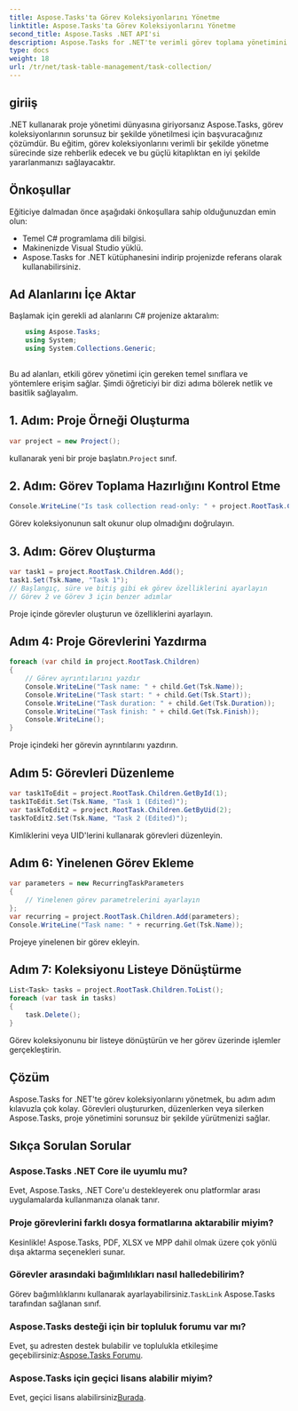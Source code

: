 ```yaml
---
title: Aspose.Tasks'ta Görev Koleksiyonlarını Yönetme
linktitle: Aspose.Tasks'ta Görev Koleksiyonlarını Yönetme
second_title: Aspose.Tasks .NET API'si
description: Aspose.Tasks for .NET'te verimli görev toplama yönetimini keşfedin. Oluşturma aşamasından düzenleme aşamasına kadar proje yönetiminde kolaylıkla uzmanlaşın.
type: docs
weight: 18
url: /tr/net/task-table-management/task-collection/
---
```

## giriiş
.NET kullanarak proje yönetimi dünyasına giriyorsanız Aspose.Tasks, görev koleksiyonlarının sorunsuz bir şekilde yönetilmesi için başvuracağınız çözümdür. Bu eğitim, görev koleksiyonlarını verimli bir şekilde yönetme sürecinde size rehberlik edecek ve bu güçlü kitaplıktan en iyi şekilde yararlanmanızı sağlayacaktır.
## Önkoşullar
Eğiticiye dalmadan önce aşağıdaki önkoşullara sahip olduğunuzdan emin olun:
- Temel C# programlama dili bilgisi.
- Makinenizde Visual Studio yüklü.
- Aspose.Tasks for .NET kütüphanesini indirip projenizde referans olarak kullanabilirsiniz.
## Ad Alanlarını İçe Aktar
Başlamak için gerekli ad alanlarını C# projenize aktaralım:
```csharp
	using Aspose.Tasks;
    using System;
    using System.Collections.Generic;
    
```
Bu ad alanları, etkili görev yönetimi için gereken temel sınıflara ve yöntemlere erişim sağlar.
Şimdi öğreticiyi bir dizi adıma bölerek netlik ve basitlik sağlayalım.
## 1. Adım: Proje Örneği Oluşturma
```csharp
var project = new Project();
```
 kullanarak yeni bir proje başlatın.`Project` sınıf.
## 2. Adım: Görev Toplama Hazırlığını Kontrol Etme
```csharp
Console.WriteLine("Is task collection read-only: " + project.RootTask.Children.IsReadOnly);
```
Görev koleksiyonunun salt okunur olup olmadığını doğrulayın.
## 3. Adım: Görev Oluşturma
```csharp
var task1 = project.RootTask.Children.Add();
task1.Set(Tsk.Name, "Task 1");
// Başlangıç, süre ve bitiş gibi ek görev özelliklerini ayarlayın
// Görev 2 ve Görev 3 için benzer adımlar
```
Proje içinde görevler oluşturun ve özelliklerini ayarlayın.
## Adım 4: Proje Görevlerini Yazdırma
```csharp
foreach (var child in project.RootTask.Children)
{
    // Görev ayrıntılarını yazdır
    Console.WriteLine("Task name: " + child.Get(Tsk.Name));
    Console.WriteLine("Task start: " + child.Get(Tsk.Start));
    Console.WriteLine("Task duration: " + child.Get(Tsk.Duration));
    Console.WriteLine("Task finish: " + child.Get(Tsk.Finish));
    Console.WriteLine();
}
```
Proje içindeki her görevin ayrıntılarını yazdırın.
## Adım 5: Görevleri Düzenleme
```csharp
var task1ToEdit = project.RootTask.Children.GetById(1);
task1ToEdit.Set(Tsk.Name, "Task 1 (Edited)");
var taskToEdit2 = project.RootTask.Children.GetByUid(2);
taskToEdit2.Set(Tsk.Name, "Task 2 (Edited)");
```
Kimliklerini veya UID'lerini kullanarak görevleri düzenleyin.
## Adım 6: Yinelenen Görev Ekleme
```csharp
var parameters = new RecurringTaskParameters
{
    // Yinelenen görev parametrelerini ayarlayın
};
var recurring = project.RootTask.Children.Add(parameters);
Console.WriteLine("Task name: " + recurring.Get(Tsk.Name));
```
Projeye yinelenen bir görev ekleyin.
## Adım 7: Koleksiyonu Listeye Dönüştürme
```csharp
List<Task> tasks = project.RootTask.Children.ToList();
foreach (var task in tasks)
{
    task.Delete();
}
```
Görev koleksiyonunu bir listeye dönüştürün ve her görev üzerinde işlemler gerçekleştirin.
## Çözüm
Aspose.Tasks for .NET'te görev koleksiyonlarını yönetmek, bu adım adım kılavuzla çok kolay. Görevleri oluştururken, düzenlerken veya silerken Aspose.Tasks, proje yönetimini sorunsuz bir şekilde yürütmenizi sağlar.
## Sıkça Sorulan Sorular
### Aspose.Tasks .NET Core ile uyumlu mu?
Evet, Aspose.Tasks, .NET Core'u destekleyerek onu platformlar arası uygulamalarda kullanmanıza olanak tanır.
### Proje görevlerini farklı dosya formatlarına aktarabilir miyim?
Kesinlikle! Aspose.Tasks, PDF, XLSX ve MPP dahil olmak üzere çok yönlü dışa aktarma seçenekleri sunar.
### Görevler arasındaki bağımlılıkları nasıl halledebilirim?
 Görev bağımlılıklarını kullanarak ayarlayabilirsiniz.`TaskLink` Aspose.Tasks tarafından sağlanan sınıf.
### Aspose.Tasks desteği için bir topluluk forumu var mı?
 Evet, şu adresten destek bulabilir ve toplulukla etkileşime geçebilirsiniz:[Aspose.Tasks Forumu](https://forum.aspose.com/c/tasks/15).
### Aspose.Tasks için geçici lisans alabilir miyim?
 Evet, geçici lisans alabilirsiniz[Burada](https://purchase.aspose.com/temporary-license/).
